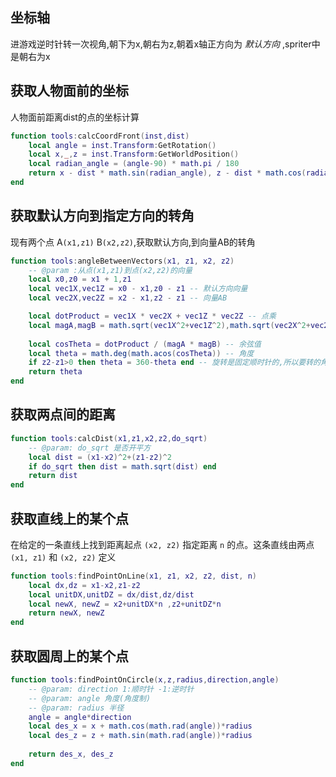 ## 坐标轴

进游戏逆时针转一次视角,朝下为x,朝右为z,朝着x轴正方向为 *默认方向* ,spriter中是朝右为x

## 获取人物面前的坐标

人物面前距离dist的点的坐标计算

```lua
function tools:calcCoordFront(inst,dist)
    local angle = inst.Transform:GetRotation()
    local x,_,z = inst.Transform:GetWorldPosition()
    local radian_angle = (angle-90) * math.pi / 180
    return x - dist * math.sin(radian_angle), z - dist * math.cos(radian_angle)
end
```

## 获取默认方向到指定方向的转角

现有两个点 A`(x1,z1)` B`(x2,z2)`,获取默认方向,到向量AB的转角

```lua
function tools:angleBetweenVectors(x1, z1, x2, z2)
    -- @param :从点(x1,z1)到点(x2,z2)的向量
    local x0,z0 = x1 + 1,z1
    local vec1X,vec1Z = x0 - x1,z0 - z1 -- 默认方向向量
    local vec2X,vec2Z = x2 - x1,z2 - z1 -- 向量AB

    local dotProduct = vec1X * vec2X + vec1Z * vec2Z -- 点乘
    local magA,magB = math.sqrt(vec1X^2+vec1Z^2),math.sqrt(vec2X^2+vec2Z^2) -- 向量模长
    
    local cosTheta = dotProduct / (magA * magB) -- 余弦值
    local theta = math.deg(math.acos(cosTheta)) -- 角度
    if z2-z1>0 then theta = 360-theta end -- 旋转是固定顺时针的,所以要转的角度超过180度时,要...
    return theta
end
```

## 获取两点间的距离

```lua
function tools:calcDist(x1,z1,x2,z2,do_sqrt)
    -- @param: do_sqrt 是否开平方
    local dist = (x1-x2)^2+(z1-z2)^2
    if do_sqrt then dist = math.sqrt(dist) end
    return dist
end
```

## 获取直线上的某个点

在给定的一条直线上找到距离起点 `(x2, z2)` 指定距离 `n` 的点。这条直线由两点 `(x1, z1)` 和 `(x2, z2)` 定义

```lua
function tools:findPointOnLine(x1, z1, x2, z2, dist, n)
    local dx,dz = x1-x2,z1-z2
    local unitDX,unitDZ = dx/dist,dz/dist
    local newX, newZ = x2+unitDX*n ,z2+unitDZ*n
    return newX, newZ
end
```

## 获取圆周上的某个点

```lua
function tools:findPointOnCircle(x,z,radius,direction,angle)
    -- @param: direction 1:顺时针 -1:逆时针
    -- @param: angle 角度(角度制)
    -- @param: radius 半径
    angle = angle*direction
    local des_x = x + math.cos(math.rad(angle))*radius
    local des_z = z + math.sin(math.rad(angle))*radius
    
    return des_x, des_z
end
```
